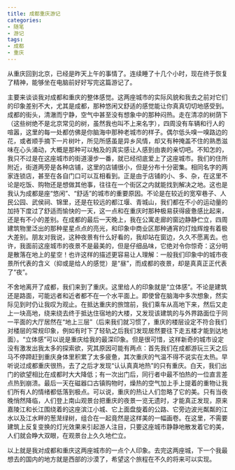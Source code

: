```yaml
---
title: 成都重庆游记 
categories:  
- 随笔 
- 游记  
tags:
- 成都
- 重庆
---
```



从重庆回到北京，已经是昨天上午的事情了。连续睡了十几个小时，现在终于恢复了精神，能够坐在电脑前好好写完这篇游记了。

主要来谈谈我对成都和重庆的整体感觉。这两座城市的实际风貌和我去之前对它们的印象差别不大，尤其是成都，那种悠闲又舒适的感觉能让你真真切切地感受到。成都的街头，清澈而宁静，空气中甚至没有想象中的那种闷热。走在清凉的树荫下（这些树绝不是北京常见的树，虽然我也叫不上来名字），四周没有车辆和行人的喧嚣，这里的每一处都仿佛是你脑海中那种老城市的样子。偶尔低头嗅一嗅路边的花，或者顺手摘下一片树叶，所见所感虽是异乡风情，却又有种掩盖不住的熟悉滋味在心头涌动，大概是那种可以触及的真实感让人感到由衷的亲切吧。不知怎的，我只不过是在这座城市的街道漫步一番，就已经彻底爱上了这座城市。我们的住所附近，街道两旁是各种店铺，这里的店铺很小，但是分布十分密集。相同名字的两家连锁店，甚至在各自门口可以互相看到。正是由于店铺的小、多、杂，在这里不论是吃饭、购物还是想做其他事，往往在一个街区之内就能找到解决之地。这也是我认为成都是座“悠闲”、“舒适”的城市的重要原因。不论是在较近的宽窄巷子、人民公园、武侯祠、锦里，还是在较远的都江堰、青城山，我们都在不小的运动量的加持下度过了舒适而愉快的一天，这一点和在重庆时那种极易获得疲惫感比起来，还是有不小的差别。在成都的最后一天晚上，我在公寓走廊的窗边静静伫立，四周建筑物里泛出的那种星星点点的亮光，和印象中商业区那种通宵的灯烛辉煌有着极大差别。朋友对我说，这种夜景有什么好看的，我却站在窗边，久久不愿离去。也许，我面前这座城市的夜景不是最美的，但是仔细品味，它绝对令你惊奇：这分明是散落在地上的星空！也许这样的描述更容易让人理解：一般我们印象中的城市夜景所代表的含义（抑或是给人的感觉）是“昼”，而成都的夜景，却是真真正正代表了“夜”。

不舍地离开了成都，我们来到了重庆。这里给人的印象就是“立体感”。不论是建筑还是路面，可能远者和近者都不在一个水平面上。即使曾在脑海中多次想象，然实际见到时仍让我叹为观止。在抵达重庆的旅馆前，我们乘车从高地下来，然后又走上一块高地，绕来绕去终于抵达住宿地的大楼，又发现该建筑的与外界路面位于同一平面的大厅居然在“地上三层”（后来我们就习惯了，重庆的楼层设定不符合我们对楼层的常规印象，例如有时下了轻轨之后我们发现居然要往下走五楼才能到达地面）。“立体感”可以说是重庆给我的最深印象。但是很可惜，这样新奇的城市设定没有激发出我太多的探索欲，究其原因可能有两点：首先我们在成都游玩三天之后马不停蹄赶到重庆身体里积累了太多疲惫，其次重庆的气温不得不说实在太热。早听说过成都重庆很热，去了之后才发现“认认真真地热”的只有重庆。白天，我们出门的欲望相比在成都时大大降低；有一次出门后，同行者中最不怕热的一位直言差点热到崩溃。最后一天在磁器口古镇购物时，燥热的空气加上手上提着的重物让我们所有人的情绪都低落到极点。可以说，重庆的热让人们忽略了它的美。只有当夜晚悄然降临，人们登上南山观景台把重庆的夜景一览无遗时，才能真正发现，原来嘉陵江和长江围绕着的这座滨江小城、它上面盘旋着的公路、它旁边波光粼粼的江水以及江水畔的葱茏绿树，组合在一起竟然是这样美的一幅画卷。在这里，不需要建筑上反复变换的灯光效果来引起游人注目，只要这座城市静静地散发着它的美，人们就会睁大双眼，在观景台上久久地伫立。

以上就是我对成都和重庆这两座城市的一点个人印象。去完这两座城，下一个我最想去的国内的地方就是西部的沙漠了，希望这个旅程在不久的将来可以实现。